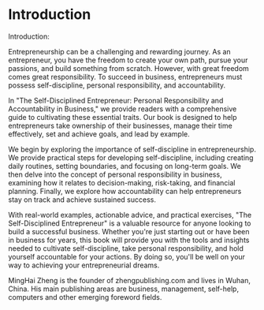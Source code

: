 # Introduction

Introduction:

Entrepreneurship can be a challenging and rewarding journey. As an entrepreneur, you have the freedom to create your own path, pursue your passions, and build something from scratch. However, with great freedom comes great responsibility. To succeed in business, entrepreneurs must possess self-discipline, personal responsibility, and accountability.

In "The Self-Disciplined Entrepreneur: Personal Responsibility and Accountability in Business," we provide readers with a comprehensive guide to cultivating these essential traits. Our book is designed to help entrepreneurs take ownership of their businesses, manage their time effectively, set and achieve goals, and lead by example.

We begin by exploring the importance of self-discipline in entrepreneurship. We provide practical steps for developing self-discipline, including creating daily routines, setting boundaries, and focusing on long-term goals. We then delve into the concept of personal responsibility in business, examining how it relates to decision-making, risk-taking, and financial planning. Finally, we explore how accountability can help entrepreneurs stay on track and achieve sustained success.

With real-world examples, actionable advice, and practical exercises, "The Self-Disciplined Entrepreneur" is a valuable resource for anyone looking to build a successful business. Whether you're just starting out or have been in business for years, this book will provide you with the tools and insights needed to cultivate self-discipline, take personal responsibility, and hold yourself accountable for your actions. By doing so, you'll be well on your way to achieving your entrepreneurial dreams.




MingHai Zheng is the founder of zhengpublishing.com and lives in Wuhan, China. His main publishing areas are business, management, self-help, computers and other emerging foreword fields.
